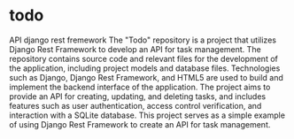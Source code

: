 # todo
API django rest fremework
The "Todo" repository is a project that utilizes Django Rest Framework to develop an API for task management. The repository contains source code and relevant files for the development of the application, including project models and database files. Technologies such as Django, Django Rest Framework, and HTML5 are used to build and implement the backend interface of the application. The project aims to provide an API for creating, updating, and deleting tasks, and includes features such as user authentication, access control verification, and interaction with a SQLite database. This project serves as a simple example of using Django Rest Framework to create an API for task management.
